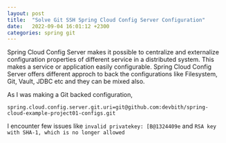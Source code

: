 ```yaml
---
layout: post
title:  "Solve Git SSH Spring Cloud Config Server Configuration"
date:   2022-09-04 16:01:12 +2300
categories: spring git
---
```


Spring Cloud Config Server makes it possible to centralize and externalize configuration properties of different service in a distributed system. This makes a service or application easily configurable. Spring Cloud Config Server offers different approch to back the configurations like Filesystem, Git, Vault, JDBC etc and they can be mixed also.

As I was making a Git backed configuration, 

 `spring.cloud.config.server.git.uri=git@github.com:devbith/spring-cloud-example-project01-configs.git`

I encounter few issues like `invalid privatekey: [B@1324409e` and `RSA key with SHA-1, which is no longer allowed`

